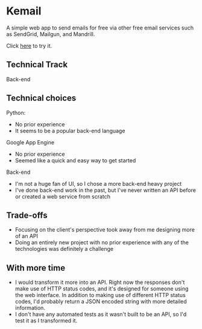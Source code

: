 Kemail
======

A simple web app to send emails for free via other free email services such as SendGrid, Mailgun, and Mandrill.

Click <a href="https://ilyakamens.appspot.com">here</a> to try it.

## Technical Track

Back-end

## Technical choices

Python:
- No prior experience
- It seems to be a popular back-end language

Google App Engine
- No prior experience
- Seemed like a quick and easy way to get started

Back-end
- I'm not a huge fan of UI, so I chose a more back-end heavy project
- I've done back-end work in the past, but I've never written an API before or created a web service from scratch

## Trade-offs

- Focusing on the client's perspective took away from me designing more of an API
- Doing an entirely new project with no prior experience with any of the technologies was definitely a challenge

## With more time
- I would transform it more into an API. Right now the responses don't make use of HTTP status codes, and it's
  designed for someone using the web interface. In addition to making use of different HTTP status codes, I'd probably
  return a JSON encoded string with more detailed information.
- I don't have any automated tests as it wasn't built to be an API, so I'd test it as I transformed it. 
